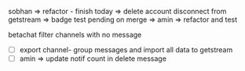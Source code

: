 sobhan => refactor - finish today
		=> delete account disconnect from getstream
		=> badge test pending on merge
		=> 
amin => refactor and test





betachat
filter channels with no message 

- [ ] export channel- group messages and import all data to getstream
- [ ] amin => update notif count in delete message